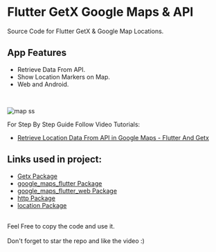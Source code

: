# Flutter GetX Google Maps & API

Source Code for Flutter GetX & Google Map Locations.<br>

## App Features
- Retrieve Data From API.<br>
- Show Location Markers on Map.<br>
- Web and Android.<br>
<br>

![map ss](https://github.com/user-attachments/assets/3a5a9571-2cd1-4d93-b546-717a2b01f8cb)


For Step By Step Guide Follow Video Tutorials:
- [Retrieve Location Data From API in Google Maps - Flutter And Getx](https://bit.ly/3AHgiGk)

## Links used in project:

- [Getx Package](https://bit.ly/3SobWuW)
- [google_maps_flutter Package](http://bit.ly/2Vu1SYC)
- [google_maps_flutter_web Package](https://pub.dev/packages/google_maps_flutter_web)
- [http Package](https://pub.dev/packages/http)
- [location Package](https://pub.dev/packages/location)
<br><br>

Feel Free to copy the code and use it.<br><br>
Don't forget to star the repo and like the video :)
